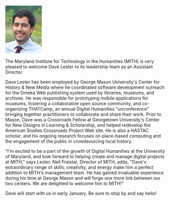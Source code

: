 ![Dave Lester](../../images/2009-12-staff_dlester.jpg)

The Maryland Institute for Technology in the Humanities (MITH) is very pleased to welcome Dave Lester to its leadership team as an Assistant Director.

Dave Lester has been employed by George Mason University's Center for History & New Media where he coordinated software development outreach for the Omeka Web publishing system used by libraries, museums, and archives. He was responsible for prototyping mobile applications for museums, fostering a collaborative open source community, and co-organizing THATCamp, an annual Digital Humanities "unconference" bringing together practitioners to collaborate and share their work. Prior to Mason, Dave was a Crossroads Fellow at Georgetown University's Center for New Designs in Learning & Scholarship, and helped redevelop the American Studies Crossroads Project Web site. He is also a HASTAC scholar, and his ongoing research focuses on place-based computing and the engagement of the public in crowdsourcing local history.

"I'm excited to be a part of the growth of Digital Humanities at the University of Maryland, and look forward to helping create and manage digital projects at MITH," says Lester. Neil Fraistat, Director of MITH, adds, "Dave's extraordinary range of skills, creativity, and energy make him a perfect addition to MITH's management team. He has gained invaluable experience during his time at George Mason and will forge one more link between our two centers. We are delighted to welcome him to MITH!"

Dave will start with us in early January. Be sure to stop by and say hello!